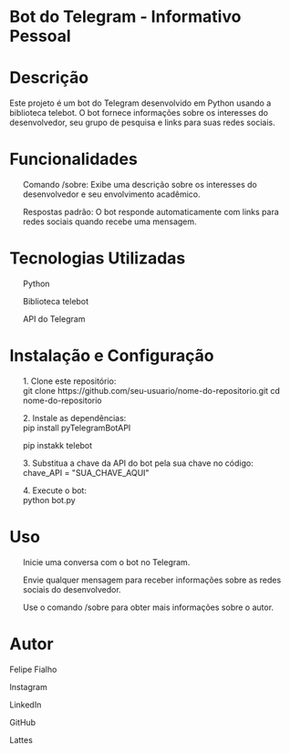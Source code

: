 # Bot do Telegram - Informativo Pessoal #

<h1>Descrição</h1>
<p>Este projeto é um bot do Telegram desenvolvido em Python usando a biblioteca telebot. O bot fornece informações sobre os interesses do desenvolvedor, seu grupo de pesquisa e links para suas redes sociais.</p>

<h1>Funcionalidades</h1>
<ul>Comando /sobre: Exibe uma descrição sobre os interesses do desenvolvedor e seu envolvimento acadêmico.</ul>
<ul>Respostas padrão: O bot responde automaticamente com links para redes sociais quando recebe uma mensagem.</ul>

<h1>Tecnologias Utilizadas</h1>

<ul>Python</ul>
<ul>Biblioteca telebot</ul>
<ul>API do Telegram</ul>

<h1>Instalação e Configuração</h1>

<ul>1. Clone este repositório:
<br>
git clone https://github.com/seu-usuario/nome-do-repositorio.git
cd nome-do-repositorio
</ul> 

<ul>2. Instale as dependências:
<br>
pip install pyTelegramBotAPI
</ul> 
<ul>
pip instakk telebot
</ul>

<ul>3. Substitua a chave da API do bot pela sua chave no código:
<br>
chave_API = "SUA_CHAVE_AQUI"
</ul> 

<ul>4. Execute o bot:
<br>
python bot.py
</ul> 

<h1>Uso</h1>

<ul>Inicie uma conversa com o bot no Telegram.</ul>
<ul>Envie qualquer mensagem para receber informações sobre as redes sociais do desenvolvedor.</ul>
<ul>Use o comando /sobre para obter mais informações sobre o autor.</ul>

<h1>Autor</h1>

<p>Felipe Fialho</p>

<p>Instagram</p>
<p>LinkedIn</p>
<p>GitHub</p>
<p>Lattes</p>
